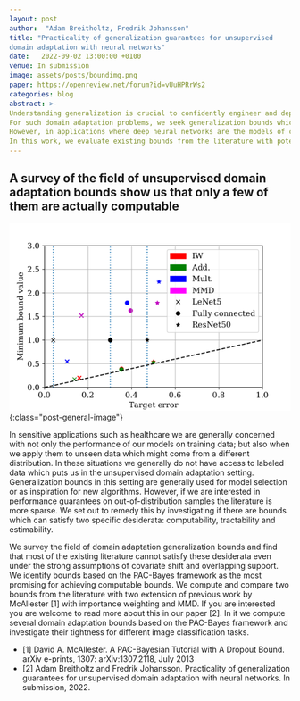 ```yaml
---
layout: post
author:  "Adam Breitholtz, Fredrik Johansson"
title: "Practicality of generalization guarantees for unsupervised
domain adaptation with neural networks"
date:   2022-09-02 13:00:00 +0100
venue: In submission
image: assets/posts/boundimg.png
paper: https://openreview.net/forum?id=vUuHPRrWs2
categories: blog
abstract: >-
Understanding generalization is crucial to confidently engineer and deploy machine learning models, especially when deployment implies a shift in the data domain.
For such domain adaptation problems, we seek generalization bounds which are tractably computable and tight. If these desiderata can be reached, the bounds can serve as guarantees for adequate performance in deployment.
However, in applications where deep neural networks are the models of choice, deriving results which fulfill these remains an unresolved challenge; most existing bounds are either vacuous or has \edit{non-estimable} terms, even in favorable conditions.
In this work, we evaluate existing bounds from the literature with potential to satisfy our desiderata on domain adaptation image classification tasks, where deep neural networks are preferred. We find that all bounds are vacuous and that sample generalization terms account for much of the observed looseness, especially when these terms interact with measures of domain shift. To overcome this and arrive at the tightest possible results, we combine each bound with recent data-dependent PAC-Bayes analysis, greatly improving the guarantees. We find that, when domain overlap can be assumed, a simple importance weighting extension of previous work provides the tightest estimable bound. Finally, we study which terms dominate the bounds and identify possible directions for further improvement.
---
```


## A survey of the field of unsupervised domain adaptation bounds show us that only a few of them are actually computable

![Minimum bound values achieved](/assets/posts/boundimg.png){:class="post-general-image"}

In sensitive applications such as healthcare we are generally concerned with not only the performance of our models on training data; but also when we apply them to unseen data which might come from a different distribution. In these situations we generally do not have access to labeled data which puts us in the unsupervised domain adaptation setting. Generalization bounds in this setting are generally used for model selection or as inspiration for new algorithms. However, if we are interested in performance guarantees on out-of-distribution samples the literature is more sparse. We set out to remedy this by investigating if there are bounds which can satisfy two specific desiderata: computability, tractability and estimability.

We survey the field of domain adaptation generalization bounds and find that most of the existing literature cannot satisfy these desiderata even under the strong assumptions of covariate shift and overlapping support. We identify bounds based on the PAC-Bayes framework as the most promising for achieving computable bounds. We compute and compare two bounds from the literature with two extension of previous work by McAllester [1] with importance weighting and MMD.
If you are interested you are welcome to read more about this in our paper [2]. In it we compute several domain adaptation bounds based on the PAC-Bayes framework and investigate their tightness for different image classification tasks.

* [1] David A. McAllester. A PAC-Bayesian Tutorial with A Dropout Bound. arXiv e-prints, 1307:
arXiv:1307.2118, July 2013
* [2] Adam Breitholtz and Fredrik Johansson. Practicality of generalization guarantees for unsupervised
domain adaptation with neural networks. In submission, 2022.
